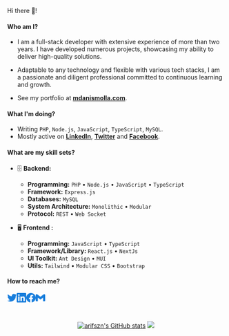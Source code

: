 Hi there 👋!

#### Who am I?

- I am a full-stack developer with extensive experience of more than two years. I have developed numerous projects, showcasing my ability to deliver high-quality solutions.
- Adaptable to any technology and flexible with various tech stacks, I am a passionate and diligent professional committed to continuous learning and growth.

- See my portfolio at **[mdanismolla.com](https://sina-porfolio.web.app/)**.

#### What I'm doing?

- Writing `PHP`, `Node.js`, `JavaScript`, `TypeScript`, `MySQL`.
- Mostly active on **[LinkedIn](https://linkedin.com/in/md-anis-molla)**, **[Twitter](https://x.com/MDAnisMolla3)** and **[Facebook](https://www.facebook.com/sina537/)**.


#### What are my skill sets?

- 🗄️ **Backend:**

  - **Programming:** `PHP` • `Node.js` • `JavaScript` • `TypeScript`
  - **Framework:** `Express.js`
  - **Databases:** `MySQL`
  - **System Architecture:** `Monolithic` • `Modular`
  - **Protocol:** `REST` • `Web Socket`

- 🖥 **Frontend :**

  - **Programming:** `JavaScript` • `TypeScript`
  - **Framework/Library:** `React.js` • `NextJs`
  - **UI Toolkit:** `Ant Design` • `MUI`
  - **Utils:** `Tailwind` • `Modular CSS` • `Bootstrap`

#### How to reach me?

<a href="https://twitter.com/MDAnisMolla3">
  <img align="left" alt="Twitter" width="22px" src="./assets/twitter.svg" />
</a>
<a href="https://www.linkedin.com/in/md-anis-molla">
  <img align="left" alt="LinkedIn" width="22px" src="./assets/linkedin.svg" />
</a>
<a href="https://www.facebook.com/sina537">
  <img align="left" alt="Facebook" width="22px" src="./assets/facebook.svg" />
</a>
<!-- <a href="https://dev.to/arifszn">
  <img align="left" alt="Dev" width="22px" src="./assets/dev.svg" />
</a> -->
<!-- <a href="https://medium.com/@arifszn">
  <img align="left" alt="Medium" width="22px" src="./assets/medium.svg" />
</a> -->
<a href="mailto:md.anis.molla009@gmail.com">
  <img align="left" alt="Mail" width="22px" src="./assets/gmail.svg" />
</a>

<br/>
<br/>
<br/>

<p align="center">
<a href="http://www.github.com/anis009"><img src="https://github-readme-stats.vercel.app/api?username=anis009&show_icons=true&hide=&count_private=true&title_color=3382ed&text_color=ffffff&icon_color=3382ed&bg_color=1c1917&hide_border=true&show_icons=true" alt="arifszn's GitHub stats" /></a>
<a href="http://www.github.com/anis009"><img src="https://github-readme-streak-stats.herokuapp.com/?user=anis009&stroke=ffffff&background=1c1917&ring=0891b2&fire=0891b2&currStreakNum=ffffff&currStreakLabel=0891b2&sideNums=ffffff&sideLabels=ffffff&dates=ffffff&hide_border=true" /></a>
 </p>
